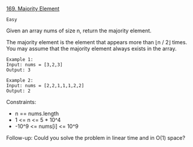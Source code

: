 [169. Majority Element](https://leetcode.com/problems/majority-element/description/)

`Easy`

Given an array nums of size n, return the majority element.

The majority element is the element that appears more than ⌊n / 2⌋ times. You may assume that the majority element always exists in the array.

```
Example 1:
Input: nums = [3,2,3]
Output: 3

Example 2:
Input: nums = [2,2,1,1,1,2,2]
Output: 2
```

Constraints:

- n == nums.length
- 1 <= n <= 5 * 10^4
- -10^9 <= nums[i] <= 10^9
 

Follow-up: Could you solve the problem in linear time and in O(1) space?

